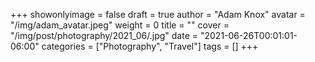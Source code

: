 +++
showonlyimage = false
draft = true
author = "Adam Knox"
avatar = "/img/adam_avatar.jpeg"
weight = 0
title = ""
cover = "/img/post/photography/2021_06/.jpg"
date = "2021-06-26T00:01:01-06:00"
categories = ["Photography", "Travel"]
tags = []
+++
<!--more-->
